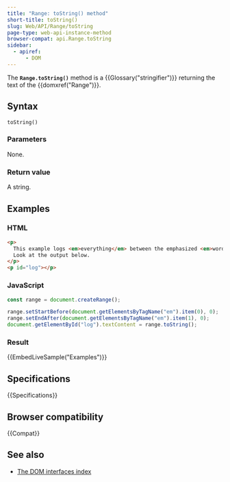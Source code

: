 ```yaml
---
title: "Range: toString() method"
short-title: toString()
slug: Web/API/Range/toString
page-type: web-api-instance-method
browser-compat: api.Range.toString
sidebar:
  - apiref:
      - DOM
---
```


The **`Range.toString()`** method is a {{Glossary("stringifier")}} returning
the text of the {{domxref("Range")}}.

## Syntax

```js-nolint
toString()
```

### Parameters

None.

### Return value

A string.

## Examples

### HTML

```html
<p>
  This example logs <em>everything</em> between the emphasized <em>words</em>.
  Look at the output below.
</p>
<p id="log"></p>
```

### JavaScript

```js
const range = document.createRange();

range.setStartBefore(document.getElementsByTagName("em").item(0), 0);
range.setEndAfter(document.getElementsByTagName("em").item(1), 0);
document.getElementById("log").textContent = range.toString();
```

### Result

{{EmbedLiveSample("Examples")}}

## Specifications

{{Specifications}}

## Browser compatibility

{{Compat}}

## See also

- [The DOM interfaces index](/en-US/docs/Web/API/Document_Object_Model)
